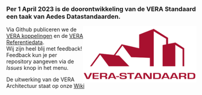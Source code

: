 ### Per 1 April 2023 is de doorontwikkeling van de VERA Standaard een taak van Aedes Datastandaarden.
<img align="right" width="300" src="https://github.com/Aedes-datastandaarden/.github/blob/main/350px-Logo_Stichting_VERA.png">

Via Github publiceren we de [VERA koppelingen](https://github.com/Aedes-datastandaarden/vera-openapi) en de [VERA Referentiedata](https://github.com/Aedes-datastandaarden/vera-referentiedata). <br />
Wij zijn heel blij met feedback! Feedback kun je per repository aangeven via de *Issues* knop in het menu.

De uitwerking van de VERA Architectuur staat op onze [Wiki](https://cora.wikixl.nl/index.php/VERA_Standaard)
<!--

**Here are some ideas to get you started:**

🙋‍♀️ A short introduction - what is your organization all about?
🌈 Contribution guidelines - how can the community get involved?
👩‍💻 Useful resources - where can the community find your docs? Is there anything else the community should know?
🍿 Fun facts - what does your team eat for breakfast?
🧙 Remember, you can do mighty things with the power of [Markdown](https://docs.github.com/github/writing-on-github/getting-started-with-writing-and-formatting-on-github/basic-writing-and-formatting-syntax)
-->

